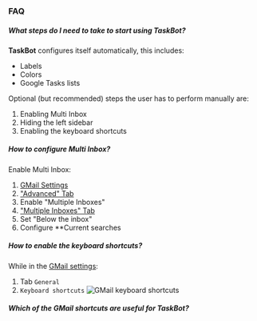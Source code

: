 ### FAQ
##### What steps do I need to take to start using TaskBot?
**TaskBot** configures itself automatically, this includes:
* Labels
* Colors
* Google Tasks lists

Optional (but recommended) steps the user has to perform manually are:
1. Enabling Multi Inbox
2. Hiding the left sidebar
3. Enabling the keyboard shortcuts
##### How to configure Multi Inbox?
Enable Multi Inbox:
1.  [GMail Settings](https://mail.google.com/mail/u/0/#settings/general)
2.  ["Advanced" Tab](https://mail.google.com/mail/u/0/#settings/labs)
3.  Enable "Multiple Inboxes"
4.  ["Multiple Inboxes" Tab](https://mail.google.com/mail/u/0/#settings/lighttlist)
5.  Set "Below the inbox"
6. Configure **Current searches
##### How to enable the keyboard shortcuts?
While in the [GMail settings](https://mail.google.com/mail/u/0/#settings/general):
1. Tab `General`
2. `Keyboard shortcuts`
![GMail keyboard shortcuts](/static/images/gmail-keyboard.png)
##### Which of the GMail shortcuts are useful for TaskBot?
<!--stackedit_data:
eyJoaXN0b3J5IjpbLTc2OTI3Mzg4MiwxMTg1NDIxNTAyXX0=
-->